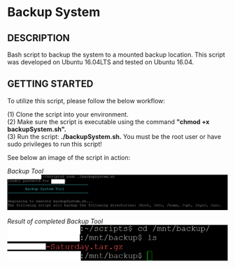 # Backup System
DESCRIPTION
-
Bash script to backup the system to a mounted backup location. This script was developed on Ubuntu 16.04LTS and tested on Ubuntu 16.04.

GETTING STARTED
-
To utilize this script, please follow the below workflow:

(1) Clone the script into your environment.\
(2) Make sure the script is executable using the command **"chmod +x backupSystem.sh".**\
(3) Run the script: **./backupSystem.sh.** You must be the root user or have sudo privileges to run this script!

See below an image of the script in action:

*Backup Tool*
![Image of Backup Running](https://github.com/markusewalker/Misc-Bash-Scripts/blob/master/backup-system/runBackup.png)

*Result of completed Backup Tool*
![Image of Backup Completed](https://github.com/markusewalker/Misc-Bash-Scripts/blob/master/backup-system/backup.png)

